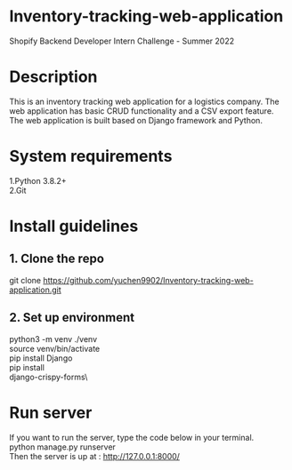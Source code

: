 # Inventory-tracking-web-application
Shopify Backend Developer Intern Challenge - Summer 2022
# Description 
This is an inventory tracking web application for a logistics company. The web application has basic CRUD functionality and a CSV export feature. The web application is built based on Django framework and Python.
# System requirements
1.Python 3.8.2+\
2.Git
# Install guidelines
## 1. Clone the repo 
git clone https://github.com/yuchen9902/Inventory-tracking-web-application.git
## 2. Set up environment
python3 -m venv ./venv\
source venv/bin/activate\
pip install Django\
pip install \
django-crispy-forms\
# Run server 
If you want to run the server, type the code below in your terminal.\
python manage.py runserver\
Then the server is up at : http://127.0.0.1:8000/




